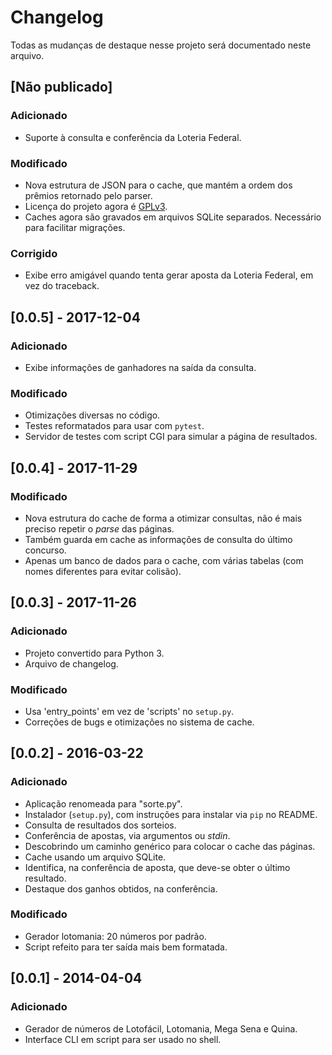 # Changelog

Todas as mudanças de destaque nesse projeto será documentado neste arquivo. 

## [Não publicado]

### Adicionado
- Suporte à consulta e conferência da Loteria Federal.

### Modificado
- Nova estrutura de JSON para o cache, que mantém a ordem dos prêmios retornado pelo parser.
- Licença do projeto agora é [GPLv3].
- Caches agora são gravados em arquivos SQLite separados. Necessário para facilitar migrações.

[GPLv3]: http://licencas.softwarelivre.org/gpl-3.0.pt-br.html

### Corrigido
- Exibe erro amigável quando tenta gerar aposta da Loteria Federal, em vez do traceback.

## [0.0.5] - 2017-12-04

### Adicionado
- Exibe informações de ganhadores na saída da consulta.

### Modificado
- Otimizações diversas no código.
- Testes reformatados para usar com `pytest`.
- Servidor de testes com script CGI para simular a página de resultados.

## [0.0.4] - 2017-11-29

### Modificado
- Nova estrutura do cache de forma a otimizar consultas, não é mais preciso repetir o _parse_ das páginas.
- Também guarda em cache as informações de consulta do último concurso.
- Apenas um banco de dados para o cache, com várias tabelas (com nomes diferentes para evitar colisão).

## [0.0.3] - 2017-11-26

### Adicionado
- Projeto convertido para Python 3.
- Arquivo de changelog.

### Modificado
- Usa 'entry_points' em vez de 'scripts' no `setup.py`.
- Correções de bugs e otimizações no sistema de cache.

## [0.0.2] - 2016-03-22

### Adicionado
- Aplicação renomeada para "sorte.py".
- Instalador (`setup.py`), com instruções para instalar via `pip` no README.
- Consulta de resultados dos sorteios.
- Conferência de apostas, via argumentos ou _stdin_.
- Descobrindo um caminho genérico para colocar o cache das páginas.
- Cache usando um arquivo SQLite.
- Identifica, na conferência de aposta, que deve-se obter o último resultado.
- Destaque dos ganhos obtidos, na conferência.

### Modificado
- Gerador lotomania: 20 números por padrão.
- Script refeito para ter saída mais bem formatada.

## [0.0.1] - 2014-04-04

### Adicionado
- Gerador de números de Lotofácil, Lotomania, Mega Sena e Quina.
- Interface CLI em script para ser usado no shell.
